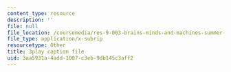 ```yaml
---
content_type: resource
description: ''
file: null
file_location: /coursemedia/res-9-003-brains-minds-and-machines-summer-course-summer-2015/3aa5931a4add1007c3eb9db145c3aff2_-05tcR4izaw.srt
file_type: application/x-subrip
resourcetype: Other
title: 3play caption file
uid: 3aa5931a-4add-1007-c3eb-9db145c3aff2
---
```


